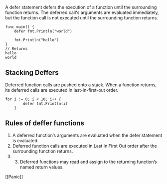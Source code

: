 A defer statement defers the execution of a function until the surrounding function returns. The deferred call's arguments are evaluated immediately, but the function call is not executed until the surrounding function returns.

```
func main() {
	defer fmt.Println("world")

	fmt.Println("hello")
}
// Returns
hello
world
```

## Stacking Deffers
Deferred function calls are pushed onto a stack. When a function returns, its deferred calls are executed in last-in-first-out order.

```
for i := 0; i < 10; i++ {
		defer fmt.Println(i)
	}
```

## Rules of deffer functions
1. A deferred function’s arguments are evaluated when the defer statement is evaluated.
2. Deferred function calls are executed in Last In First Out order after the surrounding function returns.
3. 3.  Deferred functions may read and assign to the returning function’s named return values.

[[Panic]]